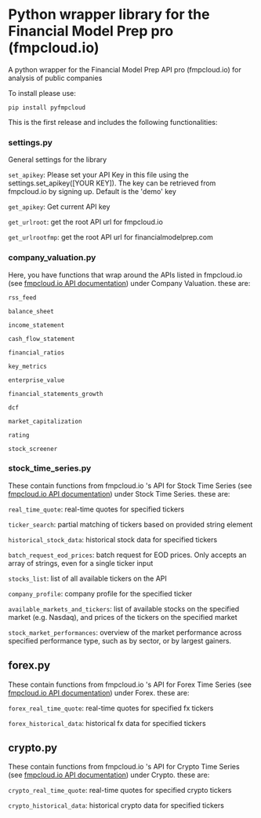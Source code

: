 # Python wrapper library for the Financial Model Prep pro (fmpcloud.io)
A python wrapper for the Financial Model Prep API pro (fmpcloud.io) for analysis of public companies

To install please use:

``pip install pyfmpcloud``

This is the first release and includes the following functionalities:

### settings.py

General settings for the library

``set_apikey``: Please set your API Key in this file using the settings.set_apikey([YOUR KEY]). The key can be retrieved from fmpcloud.io by signing up. Default is the 'demo' key
    
``get_apikey``: Get current API key
    
``get_urlroot``: get the root API url for fmpcloud.io
    
``get_urlrootfmp``: get the root API url for financialmodelprep.com
    
### company_valuation.py

Here, you have functions that wrap around the APIs listed in fmpcloud.io (see [fmpcloud.io API documentation](https://fmpcloud.io/documentation)) under Company Valuation. these are:

``rss_feed``

``balance_sheet``
    
``income_statement``
    
``cash_flow_statement``
    
``financial_ratios``
    
``key_metrics``
    
``enterprise_value``
    
``financial_statements_growth``
    
``dcf``
    
``market_capitalization``
    
``rating``
    
``stock_screener``
    
### stock_time_series.py

These contain functions from fmpcloud.io 's API for Stock Time Series (see [fmpcloud.io API documentation](https://fmpcloud.io/documentation)) under Stock Time Series. these are:

``real_time_quote``: real-time quotes for specified tickers

``ticker_search``: partial matching of tickers based on provided string element

``historical_stock_data``: historical stock data for specified tickers

``batch_request_eod_prices``: batch request for EOD prices. Only accepts an array of strings, even for a single ticker input

``stocks_list``: list of all available tickers on the API

``company_profile``: company profile for the specified ticker

``available_markets_and_tickers``: list of available stocks on the specified market (e.g. Nasdaq), and prices of the tickers on the specified market

``stock_market_performances``: overview of the market performance across specified performance type, such as by sector, or by largest gainers.

## forex.py
These contain functions from fmpcloud.io 's API for Forex Time Series (see [fmpcloud.io API documentation](https://fmpcloud.io/documentation)) under Forex. these are:

``forex_real_time_quote``: real-time quotes for specified fx tickers

``forex_historical_data``: historical fx data for specified tickers

## crypto.py
These contain functions from fmpcloud.io 's API for Crypto Time Series (see [fmpcloud.io API documentation](https://fmpcloud.io/documentation)) under Crypto. these are:

``crypto_real_time_quote``: real-time quotes for specified crypto tickers

``crypto_historical_data``: historical crypto data for specified tickers